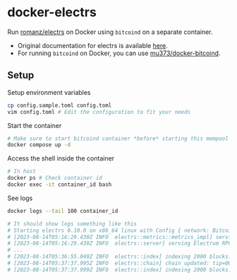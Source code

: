 # docker-electrs

Run [romanz/electrs](https://github.com/romanz/electrs) on Docker using `bitcoind` on a separate container.
- Original documentation for electrs is available [here](https://github.com/romanz/electrs/blob/a1460ec4a90e45c863c29f66932dd91a0aea9f6f/doc/install.md).
- For running `bitcoind` on Docker, you can use [mu373/docker-bitcoind](https://github.com/mu373/docker-bitcoind).

## Setup
Setup environment variables
```sh
cp config.sample.toml config.toml
vim config.toml # Edit the configuration to fit your needs
```

Start the container
```sh
# Make sure to start bitcoind container *before* starting this mempool container
docker compose up -d
```

Access the shell inside the container
```sh
# In host
docker ps # Check container id
docker exec -it container_id bash
```

See logs
```sh
docker logs --tail 100 container_id

# It should show logs something like this
# Starting electrs 0.10.0 on x86_64 linux with Config { network: Bitcoin, db_path: "/electrs/data/bitcoin", daemon_dir: "/data/.bitcoin", daemon_auth: UserPass("root", "<sensitive>"), daemon_rpc_addr: 192.168.128.2:8332, daemon_p2p_addr: 192.168.128.2:8333, electrum_rpc_addr: 127.0.0.1:50001, monitoring_addr: 127.0.0.1:4224, wait_duration: 10s, jsonrpc_timeout: 15s, index_batch_size: 10, index_lookup_limit: None, reindex_last_blocks: 0, auto_reindex: true, ignore_mempool: false, sync_once: false, skip_block_download_wait: false, disable_electrum_rpc: false, server_banner: "Welcome to electrs 0.10.0 (Electrum Rust Server)!", signet_magic: e3cdb3a1, args: [] }
# [2023-08-14T05:16:29.430Z INFO  electrs::metrics::metrics_impl] serving Prometheus metrics on 127.0.0.1:4224
# [2023-08-14T05:16:29.430Z INFO  electrs::server] serving Electrum RPC on 127.0.0.1:50001
# ...
# [2023-08-14T05:36:55.049Z INFO  electrs::index] indexing 2000 blocks: [589681..591680]
# [2023-08-14T05:37:37.995Z INFO  electrs::chain] chain updated: tip=0000000000000000001eba1320x7f2312b, height=591680
# [2023-08-14T05:37:37.999Z INFO  electrs::index] indexing 2000 blocks: [591681..593680]
```
